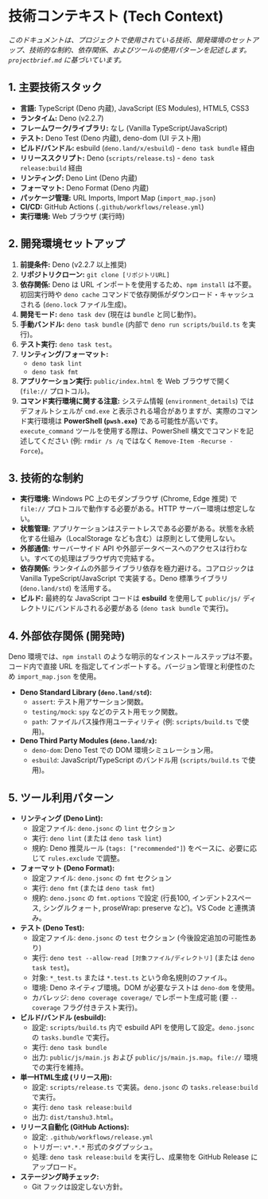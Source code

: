 # 技術コンテキスト (Tech Context)

_このドキュメントは、プロジェクトで使用されている技術、開発環境のセットアップ、技術的な制約、依存関係、およびツールの使用パターンを記述します。`projectbrief.md` に基づいています。_

## 1. 主要技術スタック

- **言語:** TypeScript (Deno 内蔵), JavaScript (ES Modules), HTML5, CSS3
- **ランタイム:** Deno (v2.2.7)
- **フレームワーク/ライブラリ:** なし (Vanilla TypeScript/JavaScript)
- **テスト:** Deno Test (Deno 内蔵), deno-dom (UI テスト用)
- **ビルド/バンドル:** esbuild (`deno.land/x/esbuild`) - `deno task bundle` 経由
- **リリーススクリプト:** Deno (`scripts/release.ts`) - `deno task release:build` 経由
- **リンティング:** Deno Lint (Deno 内蔵)
- **フォーマット:** Deno Format (Deno 内蔵)
- **パッケージ管理:** URL Imports, Import Map (`import_map.json`)
- **CI/CD:** GitHub Actions (`.github/workflows/release.yml`)
- **実行環境:** Web ブラウザ (実行時)

## 2. 開発環境セットアップ

1. **前提条件:** Deno (v2.2.7 以上推奨)
2. **リポジトリクローン:** `git clone [リポジトリURL]`
3. **依存関係:** Deno は URL インポートを使用するため、`npm install` は不要。初回実行時や `deno cache` コマンドで依存関係がダウンロード・キャッシュされる (`deno.lock` ファイル生成)。
4. **開発モード:** `deno task dev` (現在は `bundle` と同じ動作)。
5. **手動バンドル:** `deno task bundle` (内部で `deno run scripts/build.ts` を実行)。
6. **テスト実行:** `deno task test`。
7. **リンティング/フォーマット:**
   - `deno task lint`
   - `deno task fmt`
8. **アプリケーション実行:** `public/index.html` を Web ブラウザで開く (`file://` プロトコル)。
9. **コマンド実行環境に関する注意:** システム情報 (`environment_details`) ではデフォルトシェルが `cmd.exe` と表示される場合がありますが、実際のコマンド実行環境は **PowerShell (`pwsh.exe`)** である可能性が高いです。`execute_command` ツールを使用する際は、PowerShell 構文でコマンドを記述してください (例: `rmdir /s /q` ではなく `Remove-Item -Recurse -Force`)。

## 3. 技術的な制約

- **実行環境:** Windows PC 上のモダンブラウザ (Chrome, Edge 推奨) で `file://` プロトコルで動作する必要がある。HTTP サーバー環境は想定しない。
- **状態管理:** アプリケーションはステートレスである必要がある。状態を永続化する仕組み（LocalStorage なども含む）は原則として使用しない。
- **外部通信:** サーバーサイド API や外部データベースへのアクセスは行わない。すべての処理はブラウザ内で完結する。
- **依存関係:** ランタイムの外部ライブラリ依存を極力避ける。コアロジックは Vanilla TypeScript/JavaScript で実装する。Deno 標準ライブラリ (`deno.land/std`) を活用する。
- **ビルド:** 最終的な JavaScript コードは **esbuild** を使用して `public/js/` ディレクトリにバンドルされる必要がある (`deno task bundle` で実行)。

## 4. 外部依存関係 (開発時)

Deno 環境では、`npm install` のような明示的なインストールステップは不要。コード内で直接 URL を指定してインポートする。バージョン管理と利便性のため `import_map.json` を使用。

- **Deno Standard Library (`deno.land/std`):**
  - `assert`: テスト用アサーション関数。
  - `testing/mock`: `spy` などのテスト用モック関数。
  - `path`: ファイルパス操作用ユーティリティ (例: `scripts/build.ts` で使用)。
- **Deno Third Party Modules (`deno.land/x`):**
  - `deno-dom`: Deno Test での DOM 環境シミュレーション用。
  - `esbuild`: JavaScript/TypeScript のバンドル用 (`scripts/build.ts` で使用)。

## 5. ツール利用パターン

- **リンティング (Deno Lint):**
  - 設定ファイル: `deno.jsonc` の `lint` セクション
  - 実行: `deno lint` (または `deno task lint`)
  - 規約: Deno 推奨ルール (`tags: ["recommended"]`) をベースに、必要に応じて `rules.exclude` で調整。
- **フォーマット (Deno Format):**
  - 設定ファイル: `deno.jsonc` の `fmt` セクション
  - 実行: `deno fmt` (または `deno task fmt`)
  - 規約: `deno.jsonc` の `fmt.options` で設定 (行長100, インデント2スペース, シングルクォート, proseWrap: preserve など)。VS Code と連携済み。
- **テスト (Deno Test):**
  - 設定ファイル: `deno.jsonc` の `test` セクション (今後設定追加の可能性あり)
  - 実行: `deno test --allow-read [対象ファイル/ディレクトリ]` (または `deno task test`)。
  - 対象: `*_test.ts` または `*.test.ts` という命名規則のファイル。
  - 環境: Deno ネイティブ環境。DOM が必要なテストは `deno-dom` を使用。
  - カバレッジ: `deno coverage coverage/` でレポート生成可能 (要 `--coverage` フラグ付きテスト実行)。
- **ビルド/バンドル (esbuild):**
  - 設定: `scripts/build.ts` 内で esbuild API を使用して設定。`deno.jsonc` の `tasks.bundle` で実行。
  - 実行: `deno task bundle`
  - 出力: `public/js/main.js` および `public/js/main.js.map`。`file://` 環境での実行を維持。
- **単一HTML生成 (リリース用):**
  - 設定: `scripts/release.ts` で実装。`deno.jsonc` の `tasks.release:build` で実行。
  - 実行: `deno task release:build`
  - 出力: `dist/tanshu3.html`。
- **リリース自動化 (GitHub Actions):**
  - 設定: `.github/workflows/release.yml`
  - トリガー: `v*.*.*` 形式のタグプッシュ。
  - 処理: `deno task release:build` を実行し、成果物を GitHub Release にアップロード。
- **ステージング時チェック:**
  - Git フックは設定しない方針。
